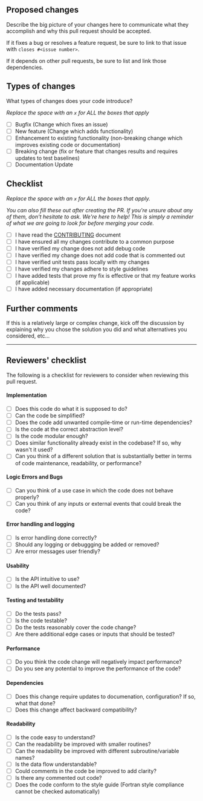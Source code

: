 ## Proposed changes

Describe the big picture of your changes here to communicate what they accomplish and why this pull request should be accepted.

If it fixes a bug or resolves a feature request, be sure to link to that issue with `closes #<issue number>`.

If it depends on other pull requests, be sure to list and link those dependencies.

## Types of changes

What types of changes does your code introduce?

_Replace the space with an `x` for ALL the boxes that apply_

- [ ] Bugfix (Change which fixes an issue)
- [ ] New feature (Change which adds functionality)
- [ ] Enhancement to existing functionality (non-breaking change which improves existing code or documentation)
- [ ] Breaking change (fix or feature that changes results and requires updates to test baselines)
- [ ] Documentation Update

## Checklist

_Replace the space with an `x` for ALL the boxes that apply._

_You can also fill these out after creating the PR. If you're unsure about any of them, don't hesitate to ask. We're here to help! This is simply a reminder of what we are going to look for before merging your code._

- [ ] I have read the [CONTRIBUTING](https://github.com/NOAA-GSL/shallow-water-demo/blob/develop/CONTRIBUTING.md) document
- [ ] I have ensured all my changes contribute to a common purpose
- [ ] I have verified my change does not add debug code
- [ ] I have verified my change does not add code that is commented out
- [ ] I have verified unit tests pass locally with my changes
- [ ] I have verified my changes adhere to style guidelines
- [ ] I have added tests that prove my fix is effective or that my feature works (if applicable)
- [ ] I have added necessary documentation (if appropriate)

## Further comments

If this is a relatively large or complex change, kick off the discussion by explaining why you chose the solution you did and what alternatives you considered, etc...

---

## Reviewers' checklist

The following is a checklist for reviewers to consider when reviewing this pull request.

#### Implementation

- [ ] Does this code do what it is supposed to do?
- [ ] Can the code be simplified?
- [ ] Does the code add unwanted compile-time or run-time dependencies?
- [ ] Is the code at the correct abstraction level?
- [ ] Is the code modular enough?
- [ ] Does similar functionality already exist in the codebase? If so, why wasn't it used?
- [ ] Can you think of a different solution that is substantially better in terms of code maintenance, readability, or performance?

#### Logic Errors and Bugs

- [ ] Can you think of a use case in which the code does not behave properly?
- [ ] Can you think of any inputs or external events that could break the code?

#### Error handling and logging

- [ ] Is error handling done correctly?
- [ ] Should any logging or debuggging be added or removed?
- [ ] Are error messages user friendly?

#### Usability

- [ ] Is the API intuitive to use?
- [ ] Is the API well documented?

#### Testing and testability

- [ ] Do the tests pass?
- [ ] Is the code testable?
- [ ] Do the tests reasonably cover the code change?
- [ ] Are there additional edge cases or inputs that should be tested?

#### Performance

- [ ] Do you think the code change will negatively impact performance?
- [ ] Do you see any potential to improve the performance of the code?

#### Dependencies

- [ ] Does this change require updates to documenation, configuration?  If so, what that done?
- [ ] Does this change affect backward compatibility?

#### Readability

- [ ] Is the code easy to understand?
- [ ] Can the readability be improved with smaller routines?
- [ ] Can the readability be improved with different subroutine/variable names?
- [ ] Is the data flow understandable?
- [ ] Could comments in the code be improved to add clarity?
- [ ] Is there any commented out code?
- [ ] Does the code conform to the style guide (Fortran style compliance cannot be checked automatically)
